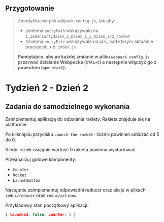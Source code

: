 ## Przygotowanie
> Zmodyfikujcie plik `webpack.config.js`, tak aby:
> - zmienna `entryPath` wskazywała na `1_Zadania/Tydzien_2_Dzien_1_i_Dzien_2/2_rocket`
> - zmienna `entryFile` wskazywała na plik, nad którym aktualnie pracujecie, np. `index.js`
>
> **Pamiętajcie, aby po każdej zmianie w pliku `webpack.config.js` przerwać działanie Webpacka (`CTRL+C`) a następnie włączyć go z powrotem (`npm start`).**


# Tydzień 2 - Dzień 2

## Zadania do samodzielnego wykonania

Zaimplementuj aplikację do odpalania rakiety. Rakieta znajduje się na platformie. 

Po kliknięciu przycisku `Launch the rocket!` licznik powinien odliczać od 5 do 0.

Kiedy licznik osiągnie wartość 0 rakieta powinna wystartować.

Przeanalizuj gotowe komponenty:

- `Counter`
- `Rocket`
- `LaunchButton`

Następnie zaimplementuj odpowiedni reducer oraz akcje w plikach `redux/reducer` oraz `redux/actions`.

Przykładowy stan początkowy aplikacji:`

```json
{ launched: false, counter: 5 }
```
